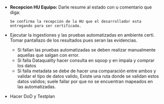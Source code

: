 
- **Recepcion HU Equipo:** Darle resume al estado con u comentario que diga:

      Se confirma la recepción de la HU que el desarrollador esta entregando para ser certificada.
- Ejecutar la ingestiones y las pruebas automatizadas en ambiente certi. Tomar pantallazo de los resultados pues seran las evidencias.
    - Si fallan las pruebas automatizadas se deben realizar manualmente aquellas que salgan con error.
    - Si falla Dataquality hacer consulta en sqoop y en impala y comprar los datos
    - Si falla metadata se debe de hacer una comparación entre ambos y validar el tipo de datos valido, Existe una ruta donde se validan estos datos validos; suele fallar por que no se encuentran mapeados en las automatizadas.
- Hacer DoD y Testplan
